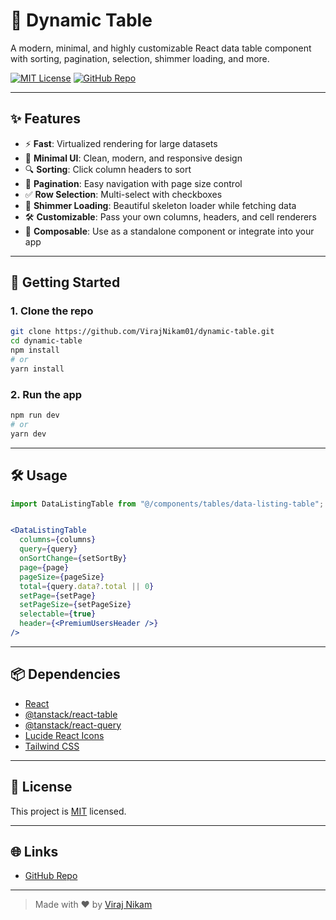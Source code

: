 # 🧩 Dynamic Table

A modern, minimal, and highly customizable React data table component with sorting, pagination, selection, shimmer loading, and more.

[![MIT License](https://img.shields.io/badge/license-MIT-blue.svg)](LICENSE)
[![GitHub Repo](https://img.shields.io/badge/GitHub-dynamic--table-181717?logo=github)](https://github.com/VirajNikam01/dynamic-table.git)

---

## ✨ Features

- ⚡ **Fast**: Virtualized rendering for large datasets
- 🎨 **Minimal UI**: Clean, modern, and responsive design
- 🔍 **Sorting**: Click column headers to sort
- 📄 **Pagination**: Easy navigation with page size control
- ✅ **Row Selection**: Multi-select with checkboxes
- 🦴 **Shimmer Loading**: Beautiful skeleton loader while fetching data
- 🛠️ **Customizable**: Pass your own columns, headers, and cell renderers
- 🧩 **Composable**: Use as a standalone component or integrate into your app

---

## 🚀 Getting Started

### 1. Clone the repo

```bash
git clone https://github.com/VirajNikam01/dynamic-table.git
cd dynamic-table
npm install
# or
yarn install
```

### 2. Run the app

```bash
npm run dev
# or
yarn dev
```

---

## 🛠 Usage

```jsx
import DataListingTable from "@/components/tables/data-listing-table";


<DataListingTable
  columns={columns}
  query={query}
  onSortChange={setSortBy}
  page={page}
  pageSize={pageSize}
  total={query.data?.total || 0}
  setPage={setPage}
  setPageSize={setPageSize}
  selectable={true}
  header={<PremiumUsersHeader />}
/>
```

---


## 📦 Dependencies

- [React](https://react.dev/)
- [@tanstack/react-table](https://tanstack.com/table)
- [@tanstack/react-query](https://tanstack.com/query)
- [Lucide React Icons](https://lucide.dev/)
- [Tailwind CSS](https://tailwindcss.com/)

---

## 📝 License

This project is [MIT](LICENSE) licensed.

---

## 🌐 Links

- [GitHub Repo](https://github.com/VirajNikam01/dynamic-table.git)

---

> Made with ❤️ by [Viraj Nikam](https://github.com/VirajNikam01)